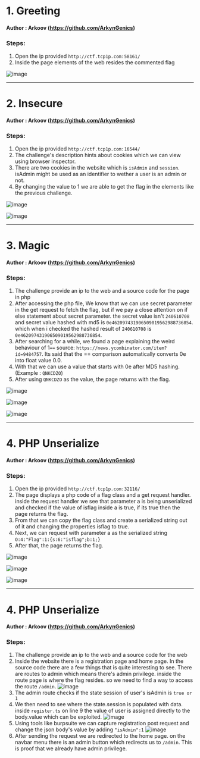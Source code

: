 # 1. Greeting
#### Author : Arkoov (https://github.com/ArkynGenics)
### Steps:

1. Open the ip provided `http://ctf.tcp1p.com:58161/`
2. Inside the page elements of the web resides the commented flag

![image](https://user-images.githubusercontent.com/86551419/215078990-f7e3e090-b150-42d8-8617-bc3b715a0db0.png)

---

# 2. Insecure
#### Author : Arkoov (https://github.com/ArkynGenics)
### Steps:

1. Open the ip provided `http://ctf.tcp1p.com:16544/`
2. The challenge's description hints about cookies which we can view using browser inspector.
3. There are two cookies in the website which is `isAdmin` and `session`. isAdmin might be used as an identifier to wether a user is an admin or not.
4. By changing the value to 1 we are able to get the flag in the elements like the previous challenge.

![image](https://user-images.githubusercontent.com/86551419/215080376-b80faafd-aa03-4446-a8f2-665596b28890.png)

![image](https://user-images.githubusercontent.com/86551419/215080432-e73b37bf-6603-4ffa-bb8b-f13a232e99ff.png)

---
# 3. Magic
#### Author : Arkoov (https://github.com/ArkynGenics)
### Steps:

1. The challenge provide an ip to the web and a source code for the page in php
2. After accessing the php file, We know that we can use secret parameter in the get request to fetch the flag, but if we pay a close attention on if else statement about secret parameter. the secret value isn't `240610708` and secret value hashed with md5 is `0e462097431906509019562988736854`. which when i checked the hashed result of `240610708` is  `0e462097431906509019562988736854`.
3. After searching for a while, we found a page explaining the weird behaviour of 1`==` source: `https://news.ycombinator.com/item?id=9484757`. Its said that the == comparison automatically converts 0e into float value 0.0.
4. With that we can use a value that starts with 0e after MD5 hashing. (Example : `QNKCDZO`)
5. After using `QNKCDZO` as the value, the page returns with the flag.

![image](https://user-images.githubusercontent.com/86551419/215082700-ee42fd1a-793a-406f-b078-b5091ba5fb68.png)

![image](https://user-images.githubusercontent.com/86551419/215082795-0baeca5c-bf44-49f8-9b4f-843dc33b7625.png)

![image](https://user-images.githubusercontent.com/86551419/215082904-eb04bcfc-0c48-4b06-b977-99372307bdb9.png)

---
# 4. PHP Unserialize
#### Author : Arkoov (https://github.com/ArkynGenics)
### Steps:

1. Open the ip provided `http://ctf.tcp1p.com:32116/`
2. The page displays a php code of a flag class and a get request handler. inside the request handler we see that parameter a is being unserialized and checked if the value of isflag inside a is true, if its true then the page returns the flag.
3. From that we can copy the flag class and create a serialized string out of it and changing the properties isflag to true.
4. Next, we can request with parameter a as the serialized string `O:4:"Flag":1:{s:6:"isflag";b:1;}`
5. After that, the page returns the flag.

![image](https://user-images.githubusercontent.com/86551419/215085877-a155eed2-8e64-4b17-92a2-0b95e87a1574.png)

![image](https://user-images.githubusercontent.com/86551419/215085938-b6a094e0-6ef4-4a4e-b338-b67d3bd75709.png)

![image](https://user-images.githubusercontent.com/86551419/215086006-030a2d02-7b1f-4a1d-ad05-b2c7d6afe7a5.png)

---
# 4. PHP Unserialize
#### Author : Arkoov (https://github.com/ArkynGenics)
### Steps:
1. The challenge provide an ip to the web and a source code for the web
2. Inside the website there is a registration page and home page. In the source code there are a few things that is quite interesting to see. There are routes to admin which means there's admin privilege. inside the route page is where the flag resides. so we need to find a way to access the route `/admin`. 
![image](https://user-images.githubusercontent.com/86551419/215253641-5f5f0bb5-5399-40d5-8d7c-992de579ab30.png)
3. The admin route checks if the state session of user's isAdmin is `true or 1`
4. We then need to see where the state.session is populated with data. inside `register.ts` on line 9 the value of user is assigned directly to the body.value which can be exploited.
![image](https://user-images.githubusercontent.com/86551419/215253790-531041c9-9809-4e73-bea1-85986b7e6cab.png)
5. Using tools like burpsuite we can capture registration post request and change the json body's value by adding `"isAdmin":1`
![image](https://user-images.githubusercontent.com/86551419/215253971-8e54d503-9352-4542-b7eb-eaaab9af32b5.png)
6. After sending the request we are redirected to the home page. on the navbar menu there is an admin button which redirects us to `/admin`. This is proof that we already have admin privilege.







